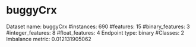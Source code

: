 # buggyCrx
Dataset name: buggyCrx
#instances: 690
#features: 15
  #binary_features: 3
  #integer_features: 8
  #float_features: 4
Endpoint type: binary
#Classes: 2
Imbalance metric: 0.012131905062
